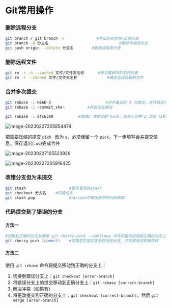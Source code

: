 # Git常用操作

### 删除远程分支

```zsh
git branch / git branch -r 				#列出所有本地/远程分支
git branch -D 分支名								#删除本地库分支
git push origin --delete 分支名		#删除远程库分支
```

### 删除远程文件

```zsh
git rm -r -n --cached 文件/文件夹名称		#预览要删除的文件列表
git rm -r --cached 文件/文件夹名称				#确定无误后删除文件
```

### 合并多次提交

```zsh
git rebase -i HEAD~3 						#合并最近的 3 次提交，并开启交互模式
git rebase -i <commit_sha>			#开启交互模式
```

```zsh
git rebase -i 8fc6389			#填第2 次提交的 hash，则表示合并 2 之后（3和 4）的提交
```

![image-20230227205854474](https://zerdocs.oss-cn-shanghai.aliyuncs.com/febasis/202302272058564.png)

把需要压缩的提交 `pick ` 改为  `s`，必须保留一个 `pick`，下一步填写合并提交信息，保存退出(`:wq`)完成合并

![image-20230227105523929](https://zerdocs.oss-cn-shanghai.aliyuncs.com/febasis/202302271055952.png)

![image-20230227205916425](https://zerdocs.oss-cn-shanghai.aliyuncs.com/febasis/202302272059457.png)

### 改错分支但为未提交

```zsh
git stash 					#暂存更改到stash
git checkout 分支名	#切换分支
git stash pop				#从stash中取出暂存的代码修改
```
### 代码提交到了错误的分支

#### 方法一

```zsh
#切换到正确的分支并使用 git cherry-pick --continue 命令将更改应用到正确的分支上
git cherry-pick [commit] 	#将指定的提交复制到当前分支，并将其添加到暂存区
```
#### 方法二

使用 `git rebase` 命令将提交移动到正确的分支上：

1. 切换到错误分支上：`git checkout [error-branch]`
2. 将错误分支上的提交移动到正确分支上：`git rebase [correct-branch]`
3. 解决冲突（如果有）
4. 将更改提交到正确的分支上：`git checkout [correct-branch]`，然后 `git merge [error-branch]`

### 